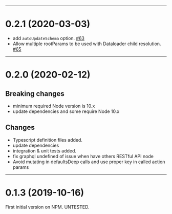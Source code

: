 --------------------------------------------------
<a name="0.2.1"></a>
# 0.2.1 (2020-03-03)

- add `autoUpdateSchema` option. [#63](https://github.com/moleculerjs/moleculer-apollo-server/pull/63)
- Allow multiple rootParams to be used with Dataloader child resolution. [#65](https://github.com/moleculerjs/moleculer-apollo-server/pull/65)

--------------------------------------------------
<a name="0.2.0"></a>
# 0.2.0 (2020-02-12)

## Breaking changes
- minimum required Node version is 10.x
- update dependencies and some require Node 10.x

## Changes
- Typescript definition files added.
- update dependencies
- integration & unit tests added.
- fix graphql undefined of issue when have others RESTful API node
- Avoid mutating in defaultsDeep calls and use proper key in called action params

--------------------------------------------------
<a name="0.1.3"></a>
# 0.1.3 (2019-10-16)

First initial version on NPM. UNTESTED.

